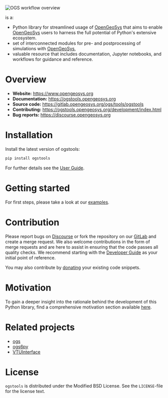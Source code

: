 ![OGS workflow overview](https://ogstools.opengeosys.org/_static/ogstools.png "Supporting complex workflows - from preprocessing to simulation to postprocessing")

is a:

- Python library for streamlined usage of [OpenGeoSys](https://www.opengeosys.org) that aims to enable [OpenGeoSys](https://www.opengeosys.org) users to harness the full potential of Python's extensive ecosystem.
- set of interconnected modules for pre- and postprocessing of simulations with [OpenGeoSys](https://www.opengeosys.org),
- valuable resource that includes documentation, Jupyter notebooks, and workflows for guidance and reference.

# Overview

- **Website:** <https://www.opengeosys.org>
- **Documentation:** <https://ogstools.opengeosys.org>
- **Source code:** <https://gitlab.opengeosys.org/ogs/tools/ogstools>
- **Contributing:** <https://ogstools.opengeosys.org/development/index.html>
- **Bug reports:** <https://discourse.opengeosys.org>

# Installation

Install the latest version of ogstools:

```bash
pip install ogstools
```

For further details see the [User Guide](https://ogstools.opengeosys.org/user-guide/index.html).

# Getting started

For first steps, please take a look at our [examples](https://ogstools.opengeosys.org/auto_examples/index.html).

# Contribution

Please report bugs on [Discourse](https://discourse.opengeosys.org) or fork the repository on our [GitLab](https://gitlab.opengeosys.org/ogs/tools/ogstools) and create a merge request. We also welcome contributions in the form of merge requests and are here to assist in ensuring that the code passes all quality checks. We recommend starting with the [Developer Guide](https://ogstools.opengeosys.org/development/index.html) as your initial point of reference.

You may also contribute by [donating](https://gitlab.opengeosys.org/ogs/tools/ogstools/-/blob/main/donation.md) your existing code snippets.

# Motivation

To gain a deeper insight into the rationale behind the development of this Python library, find a comprehensive motivation section available [here](https://gitlab.opengeosys.org/ogs/tools/ogstools/-/blob/main/docs/user-guide/introduction/motivation.md).

# Related projects

- [ogs](https://pypi.org/project/ogs)
- [ogs6py](https://pypi.org/project/ogs6py)
- [VTUInterface](https://pypi.org/project/VTUinterface)

# License

`ogstools` is distributed under the Modified BSD License. See the `LICENSE`-file for the license text.
